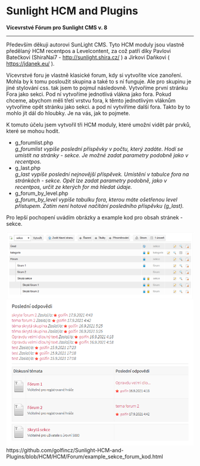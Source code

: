 # Sunlight HCM and Plugins
<strong>Vícevrstvé Fórum pro Sunlight CMS v. 8</strong>
<hr>

Především děkuji autorovi SunLight CMS. Tyto HCM moduly jsou vlastně předělaný HCM recentpos a Levelcontent, za což patří díky Pavlovi Batečkovi (ShiraNai7 - http://sunlight.shira.cz/ ) a Jirkovi Daňkovi ( https://jdanek.eu/ ).

Vícevrstvé foru je vlastně klasické forum, kdy si vytvoříte více zanoření. Mohla by k tomu posloužit skupina a také to s ní funguje. Ale pro skupinu je jiné stylování css. tak jsem to pojmul následovně. Vytvoříme první stránku Fora jako sekci. Pod ní vytvoříme jednotlivá vlákna jako fora. Pokud chceme, abychom měli třetí vrstvu fora, k těmto jednotlivým vláknům vytvoříme opět stránku jako sekci. a pod ní vytvíříme další fora. Takto by to mohlo jít dál do hloubky. Je na vás, jak to pojmete.

K tomuto účelu jsem vytvořil tři HCM moduly, které umožní vidět pár prvků, které se mohou hodit.
<ul>
   <li>g_forumlist.php<br><em>g_forumlist vypíše poslední příspěvky v počtu, který zadáte. Hodí se umístit na stránky - sekce. Je možné zadat parametry podobně jako v recentpos.</em></li>
   <li>g_last.php<br><em>g_last vypíše poslední nejnovější příspěvek. Umístění v tabulce fora na stránkách - sekce. Opět lze zadat parametry podobně, jako v recentpos, určit ze kterých for má hledat údaje.</em></li>
   <li>g_forum_by_level.php<br><em>g_forum_by_level vypíše tabulku fora, kterou máte ošetřenou level přístupem. Zatím není hotové načítání posledního příspěvku (g_last).</em></li>
</ul>

Pro lepší pochopení uvádím obrázky a example kod pro obsah stránek - sekce.

<img src='https://raw.githubusercontent.com/golfincz/Sunlight-HCM-and-Plugins/HCM/HCM/Forum/forum_admin.png' alt='Admin část' />
<img src='https://raw.githubusercontent.com/golfincz/Sunlight-HCM-and-Plugins/HCM/HCM/Forum/forum_public.png' alt='Veřejná část' />
https://github.com/golfincz/Sunlight-HCM-and-Plugins/blob/HCM/HCM/Forum/example_sekce_forum_kod.html
